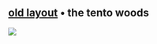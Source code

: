 <h2> <a href="https://github.com/rykuzu/futaba-theme/blob/main/README.md">old layout</a> • the tento woods </h2>

<img src="https://files.catbox.moe/g0q4g8.png">
